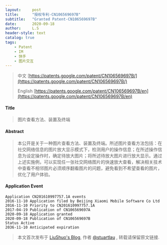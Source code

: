 ```yaml
---
layout:     post
title:      "授权专利-CN106569697B"
subtitle:   "Granted Patent-CN106569697B"
date:       2020-09-18
author:     L.S
header-style: text
catalog: true
tags:
    - Patent
    - IM
    - 快手
    - 图片交互
---
```

> 中文 [https://patents.google.com/patent/CN106569697B/](https://patents.google.com/patent/CN106569697B/)
>
> English [https://patents.google.com/patent/CN106569697B/en](https://patents.google.com/patent/CN106569697B/en)

#### Title
> 图片查看方法、装置及终端




#### Abstract
> 本公开是关于一种图片查看方法、装置及终端。所述图片查看方法包括：在社交网络信息的图片放大显示模式下，检测用户的操作信息；在所述操作信息为设定操作时，确定待放大图片；将所述待放大图片进行放大显示。通过上述实施例，可以实现任一张社交网络图片的快速放大查看，解决相关技术中查看不相邻图片必须顺序翻看图片的问题，避免看到不希望查看的图片，优化了用户体验。




#### Application Event
```
Application CN201610997757.1A events 
2016-11-10 Application filed by Beijing Xiaomi Mobile Software Co Ltd
2016-11-10 Priority to CN201610997757.1A
2017-04-19 Publication of CN106569697A
2020-09-18 Application granted
2020-09-18 Publication of CN106569697B
Status Active
2036-11-10 Anticipated expiration
```
> 本文首次发布于 [LiuShuo's Blog](https://liushuo.me), 作者 [@stuartlau](http://github.com/stuartlau) ,
转载请保留原文链接.
